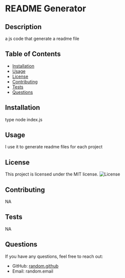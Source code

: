 # README Generator

## Description
a js code that generate a readme file

## Table of Contents
- [Installation](#installation)
- [Usage](#usage)
- [License](#license)
- [Contributing](#contributing)
- [Tests](#tests)
- [Questions](#questions)

## Installation
type node index.js

## Usage
I use it to generate readme files for each project

## License
This project is licensed under the MIT license.
![License](https://img.shields.io/badge/license-MIT-green)

## Contributing
NA

## Tests
NA

## Questions
If you have any questions, feel free to reach out:
- GitHub: [random.github](https://github.com/random.github)
- Email: random.email
